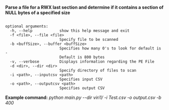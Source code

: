 <b>Parse a file for a RWX last section and determine if it contains a section of
NULL bytes of a specified size</b>

```usage: main.py [-h] [-f <file>] [-b <buffSize>] [-v] [-d <dir>] [-i <path>][-o <path>]

optional arguments:
  -h, --help            show this help message and exit
  -f <file>, --file <file>
                        Specify file to be scanned
  -b <buffSize>, --buffer <buffSize>
                        Specifies how many 0's to look for default is -
                        Default is 800 bytes
  -v, --verbose         Displays information regarding the PE File
  -d <dir>, --dir <dir>
                        Specify directory of files to scan
  -i <path>, --inputcsv <path>
                        Specifies input CSV
  -o <path>, --outputcsv <path>
                        Specifies output CSV

```
<b>Example command:</b> <i>python main.py --dir viri1/ -i Test.csv -o output.csv -b 400</i>
